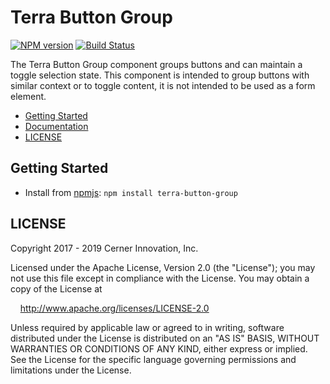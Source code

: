 # Terra Button Group


[![NPM version](https://badgen.net/npm/v/terra-button-group)](https://www.npmjs.org/package/terra-button-group)
[![Build Status](https://badgen.net/travis/cerner/terra-core)](https://travis-ci.com/cerner/terra-core)

The Terra Button Group component groups buttons and can maintain a toggle selection state. This component is intended to group buttons with similar context or to toggle content, it is not intended to be used as a form element.

- [Getting Started](#getting-started)
- [Documentation](https://github.com/cerner/terra-core/tree/master/packages/terra-button-group/docs)
- [LICENSE](#license)

## Getting Started

- Install from [npmjs](https://www.npmjs.com): `npm install terra-button-group`

## LICENSE

Copyright 2017 - 2019 Cerner Innovation, Inc.

Licensed under the Apache License, Version 2.0 (the "License"); you may not use this file except in compliance with the License. You may obtain a copy of the License at

&nbsp;&nbsp;&nbsp;&nbsp;http://www.apache.org/licenses/LICENSE-2.0

Unless required by applicable law or agreed to in writing, software distributed under the License is distributed on an "AS IS" BASIS, WITHOUT WARRANTIES OR CONDITIONS OF ANY KIND, either express or implied. See the License for the specific language governing permissions and limitations under the License.

